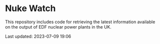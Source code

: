 # Nuke Watch

This repository includes code for retrieving the latest information available on the output of EDF nuclear power plants in the UK.

Last updated: 2023-07-09 19:06
